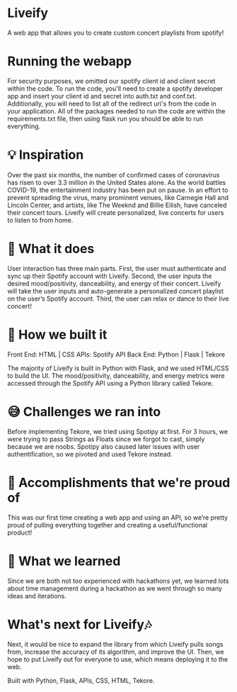 # Liveify
A web app that allows you to create custom concert playlists from spotify!

# Running the webapp
For security purposes, we omitted our spotify client id and client secret within the code. To run the code, you'll need to create a spotify developer app and insert your client id and secret into auth.txt and conf.txt. Additionally, you will need to list all of the redirect uri's from the code in your application. All of the packages needed to run the code are within the requirements.txt file, then using flask run you should be able to run everything.

# 💡 Inspiration
Over the past six months, the number of confirmed cases of coronavirus has risen to over 3.3 million in the United States alone. As the world battles COVID-19, the entertainment industry has been put on pause. In an effort to prevent spreading the virus, many prominent venues, like Carnegie Hall and Lincoln Center, and artists, like The Weeknd and Billie Eilish, have canceled their concert tours. Liveify will create personalized, live concerts for users to listen to from home. 

# 🎵 What it does
User interaction has three main parts.  First, the user must authenticate and sync up their Spotify account with Liveify. Second, the user inputs the desired mood/positivity, danceability, and energy of their concert. Liveify will take the user inputs and auto-generate a personalized concert playlist on the user’s Spotify account. Third, the user can relax or dance to their live concert!

# 🔨 How we built it
Front End: HTML | CSS
APIs: Spotify API
Back End: Python | Flask | Tekore 

The majority of Liveify is built in Python with Flask, and we used HTML/CSS to build the UI. The mood/positivity, danceability, and energy metrics were accessed through the Spotify API using a Python library called Tekore. 

# 😅 Challenges we ran into
Before implementing Tekore, we tried using Spotipy at first. For 3 hours, we were trying to pass Strings as Floats since we forgot to cast, simply because we are noobs. Spotipy also caused later issues with user authentification, so we pivoted and used Tekore instead. 

# 🌟 Accomplishments that we're proud of
This was our first time creating a web app and using an API, so we’re pretty proud of pulling everything together and creating a useful/functional product!

# 🧠 What we learned
Since we are both not too experienced with hackathons yet, we learned lots about time management during a hackathon as we went through so many ideas and iterations. 

# What's next for Liveify🎶
Next, it would be nice to expand the library from which Liveify pulls songs from, increase the accuracy of its algorithm, and improve the UI. Then, we hope to put Liveify out for everyone to use, which means deploying it to the web. 


 Built with
	Python, Flask, APIs, CSS, HTML, Tekore.
